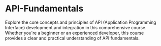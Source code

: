 # API-Fundamentals
Explore the core concepts and principles of API (Application Programming Interface) development and integration in this comprehensive course. Whether you're a beginner or an experienced developer, this course provides a clear and practical understanding of API fundamentals.
